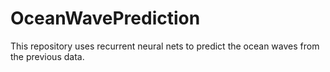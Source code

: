 # OceanWavePrediction
This repository uses recurrent neural nets to predict the ocean waves from the previous data. 
